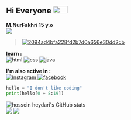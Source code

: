 ## Hi Everyone <img src = "https://raw.githubusercontent.com/rahulbanerjee26/githubProfileReadmeGenerator/main/gifs/wave.gif" width = 40px height='20px'>


**M.NurFakhri 15 y.o**<br>
![](https://komarev.com/ghpvc/?username=musisipi&color=red)
>  ‎ 
<a href="https://imgbb.com/"><img src="https://i.ibb.co/wQF2r0k/2094ad4bfa228fd2b7d0a656e30dd2cb.gif" alt="2094ad4bfa228fd2b7d0a656e30dd2cb" border="0"></a>

****learn  :**** <br>
![html](https://img.shields.io/badge/HTML-239120?style=for-the-badge&logo=html5&logoColor=white)
![css](https://img.shields.io/badge/CSS-239120?&style=for-the-badge&logo=css3&logoColor=white)
![java](https://img.shields.io/badge/JSS-F7DF1E?style=for-the-badge&logo=JSS&logoColor=white)

****I'm also active in :****<br>
  <a target="_blank" rel="noopener noreferrer" href="https://www.instagram.com/nurfakhri.id">
    <img alt="Instagram" src="https://img.shields.io/badge/Instagram-E4405F?style=for-the-badge&logo=instagram&logoColor=white"/>
  </a>   <a target="_blank" rel="noopener noreferrer" href="https://www.facebook.com/profile.php?id=100093215135754&mibextid=ZbWKwL">
    <img alt="facebook" src="https://img.shields.io/badge/facebook-%231877F2.svg?style=for-the-badge&logo=Facebook&logoColor=white"/>
  </a>

```py
hello = "I don't like coding"
print(hello[0 + 8:19])
```

  <img src="https://github-readme-stats.vercel.app/api?username=musisipi&show_icons=true&include_all_commits=true&theme=monokai" alt="hossein heydari's GitHub stats" /><br />
  <img src="https://github-readme-streak-stats.herokuapp.com/?user=musisipi&theme=monokai"/>
  <img src="https://github-readme-stats.vercel.app/api/top-langs/?user=musisipi&layout=compact&theme=monokai&langs_count=12"/><br />
</p>
